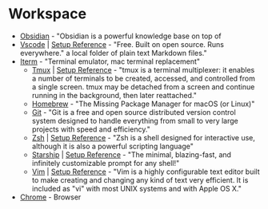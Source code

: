 # Workspace

- [Obsidian](https://obsidian.md) - "Obsidian is a powerful knowledge base on top of
- [Vscode](https://code.visualstudio.com/) | [Setup Reference](vscode_setup.md) - "Free. Built on open source. Runs everywhere."
a local folder of plain text Markdown files."
- [Iterm](https://iterm2.com) - "Terminal emulator, mac terminal replacement"
  - [Tmux](https://github.com/tmux/tmux) | [Setup Reference](tmux_setup.md) - "tmux is a terminal multiplexer: it enables a number of terminals to be created, accessed, and controlled from a single screen. tmux may be detached from a screen and continue running in the background, then later reattached."
  - [Homebrew](https://brew.sh/) - "The Missing Package Manager for macOS (or Linux)"
  - [Git](https://git-scm.com/) - "Git is a free and open source distributed version control system designed to handle everything from small to very large projects with speed and efficiency."
  - [Zsh](https://www.zsh.org/) | [Setup Reference](zsh_setup.md) - "Zsh is a shell designed for interactive use, although it is also a powerful scripting language"
  - [Starship](https://starship.rs/) | [Setup Reference](starship_setup.md) - "The minimal, blazing-fast, and infinitely customizable prompt for any shell!"
  - [Vim](https://www.vim.org/) | [Setup Reference](vim_setup.sh) - "Vim is a highly configurable text editor built to make creating and changing any kind of text very efficient. It is included as "vi" with most UNIX systems and with Apple OS X."
- [Chrome](https://www.google.com/chrome) - Browser
